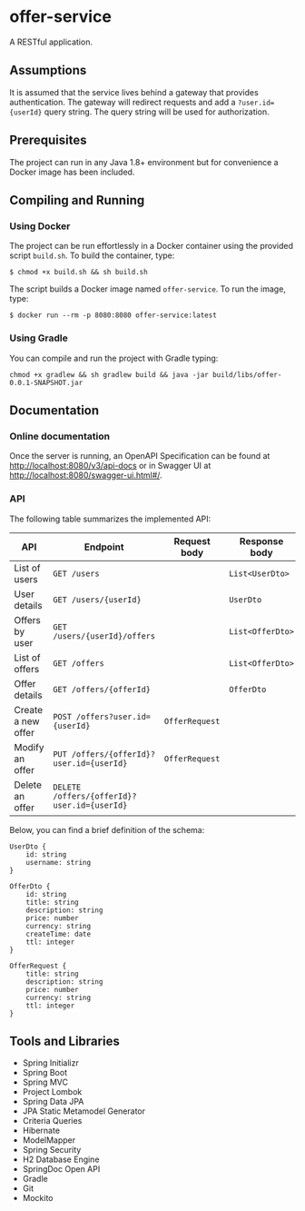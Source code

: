 # offer-service
A RESTful application.

## Assumptions
It is assumed that the service lives behind a gateway that provides authentication. The gateway will redirect requests
and add a `?user.id={userId}` query string. The query string will be used for authorization.

## Prerequisites
The project can run in any Java 1.8+ environment but for convenience a Docker image has been included.

## Compiling and Running
### Using Docker
The project can be run effortlessly in a Docker container using the provided script `build.sh`. To build the container,
type:
```
$ chmod +x build.sh && sh build.sh
```
The script builds a Docker image named `offer-service`. To run the image, type:
```
$ docker run --rm -p 8080:8080 offer-service:latest
```

### Using Gradle
You can compile and run the project with Gradle typing:
```
chmod +x gradlew && sh gradlew build && java -jar build/libs/offer-0.0.1-SNAPSHOT.jar
```

## Documentation
### Online documentation
Once the server is running, an OpenAPI Specification can be found at
[http://localhost:8080/v3/api-docs](http://localhost:8080/v3/api-docs) or in Swagger UI at
[http://localhost:8080/swagger-ui.html#/](http://localhost:8080/swagger-ui.html#/).

### API
The following table summarizes the implemented API:

| API                | Endpoint                                    | Request body   | Response body    |
|--------------------|---------------------------------------------|----------------|------------------|
| List of users      | `GET /users`                                |                | `List<UserDto>`  |
| User details       | `GET /users/{userId}`                       |                | `UserDto`        |
| Offers by user     | `GET /users/{userId}/offers`                |                | `List<OfferDto>` |
| List of offers     | `GET /offers`                               |                | `List<OfferDto>` |
| Offer details      | `GET /offers/{offerId}`                     |                | `OfferDto`       |
| Create a new offer | `POST /offers?user.id={userId}`             | `OfferRequest` |                  |
| Modify an offer    | `PUT /offers/{offerId}?user.id={userId}`    | `OfferRequest` |                  |
| Delete an offer    | `DELETE /offers/{offerId}?user.id={userId}` |                |                  |

Below, you can find a brief definition of the schema:
```
UserDto {
    id: string
    username: string
}
```

```
OfferDto {
    id: string
    title: string
    description: string
    price: number
    currency: string
    createTime: date
    ttl: integer
}
```

```
OfferRequest {
    title: string
    description: string
    price: number
    currency: string
    ttl: integer
}
```
## Tools and Libraries
- Spring Initializr
- Spring Boot
- Spring MVC
- Project Lombok
- Spring Data JPA
- JPA Static Metamodel Generator
- Criteria Queries
- Hibernate
- ModelMapper
- Spring Security
- H2 Database Engine
- SpringDoc Open API
- Gradle
- Git
- Mockito
